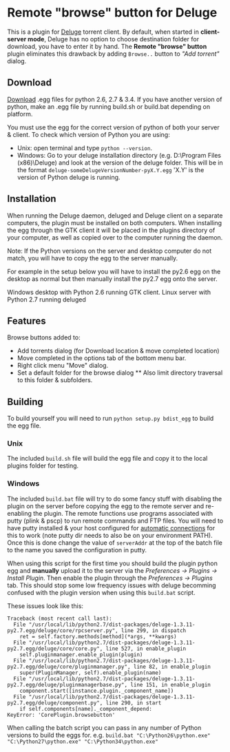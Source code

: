 # Remote "browse" button for Deluge
This is a plugin for [Deluge](http://deluge-torrent.org) torrent client.
By default, when started in **client-server mode**, Deluge has no option to choose destination folder for download, you have to enter it by hand.
The **Remote "browse" button** plugin eliminates this drawback by adding `Browse..` button to *"Add torrent"* dialog.

## Download
[Download](https://github.com/dredkin/deluge-rbb/releases) .egg files for python 2.6, 2.7 & 3.4.
If you have another version of python, make an .egg file by running build.sh or build.bat depending on platform.

You must use the egg for the correct version of python of both your server & client.
To check which version of Python you are using:
* Unix: open terminal and type `python --version`.
* Windows: Go to your deluge installation directory (e.g. D:\Program Files (x86)\Deluge) and look at the version of the deluge folder. This will be in the format `deluge-someDelugeVersionNumber-pyX.Y.egg` 'X.Y' is the version of Python deluge is running.

## Installation
When running the Deluge daemon, deluged and Deluge client on a separate computers, the plugin must be installed on both computers. When installing the egg through the GTK client it will be placed in the plugins directory of your computer, as well as copied over to the computer running the daemon.

Note: If the Python versions on the server and desktop computer do not match, you will have to copy the egg to the server manually.

For example in the setup below you will have to install the py2.6 egg on the desktop as normal but then manually install the py2.7 egg onto the server.

Windows desktop with Python 2.6 running GTK client.
Linux server with Python 2.7 running deluged

## Features
Browse buttons added to:
* Add torrents dialog (for Download location & move completed location)
* Move completed in the options tab of the bottom menu bar.
* Right click menu "Move" dialog.
* Set a default folder for the browse dialog
** Also limit directory traversal to this folder & subfolders.

## Building
To build yourself you will need to run `python setup.py bdist_egg` to build the egg file.

### Unix
The included `build.sh` file will build the egg file and copy it to the local plugins folder for testing.

### Windows
The included `build.bat` file will try to do some fancy stuff with disabling the plugin on the server before copying the egg to the remote server and re-enabling the plugin. The remote functions use programs associated with putty (plink & pscp) to run remote commands and FTP files. You will need to have putty installed & your host configured for [automatic connections](http://the.earth.li/~sgtatham/putty/0.52/htmldoc/Chapter7.html#7.2.2) for this to work (note putty dir needs to also be on your environment PATH). Once this is done change the value of `serverAddr` at the top of the batch file to the name you saved the configuration in putty.

When using this script for the first time you should build the plugin python egg and **manually** upload it to the server via the *Preferences -> Plugins -> Install Plugin*. Then enable the plugin through the *Preferences -> Plugins* tab. This should stop some low frequency issues with deluge becomming confused with the plugin version when using this `build.bat` script.

These issues look like this:
```
Traceback (most recent call last):
  File "/usr/local/lib/python2.7/dist-packages/deluge-1.3.11-py2.7.egg/deluge/core/rpcserver.py", line 299, in dispatch
    ret = self.factory.methods[method](*args, **kwargs)
  File "/usr/local/lib/python2.7/dist-packages/deluge-1.3.11-py2.7.egg/deluge/core/core.py", line 527, in enable_plugin
    self.pluginmanager.enable_plugin(plugin)
  File "/usr/local/lib/python2.7/dist-packages/deluge-1.3.11-py2.7.egg/deluge/core/pluginmanager.py", line 82, in enable_plugin
    super(PluginManager, self).enable_plugin(name)
  File "/usr/local/lib/python2.7/dist-packages/deluge-1.3.11-py2.7.egg/deluge/pluginmanagerbase.py", line 151, in enable_plugin
    component.start([instance.plugin._component_name])
  File "/usr/local/lib/python2.7/dist-packages/deluge-1.3.11-py2.7.egg/deluge/component.py", line 290, in start
    if self.components[name]._component_depend:
KeyError: 'CorePlugin.browsebutton'
```

When calling the batch script you can pass in any number of Python versions to build the eggs for.
e.g. `build.bat "C:\Python26\python.exe" "C:\Python27\python.exe" "C:\Python34\python.exe"`
